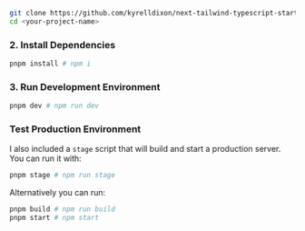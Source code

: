 
```bash
git clone https://github.com/kyrelldixon/next-tailwind-typescript-starter <your-project-name>
cd <your-project-name>
```

### 2. Install Dependencies

```bash
pnpm install # npm i
```

### 3. Run Development Environment

```bash
pnpm dev # npm run dev
```

### Test Production Environment

I also included a `stage` script that will build and start a production server. You can run it with:

```bash
pnpm stage # npm run stage
```

Alternatively you can run:

```bash
pnpm build # npm run build
pnpm start # npm start
```
